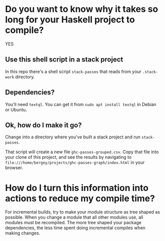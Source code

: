 # Do you want to know why it takes so long for your Haskell project to compile?

YES

## Use this shell script in a stack project

In this repo there's a shell script `stack-passes` that reads from your `.stack-work` directory.

## Dependencies?

You'll need `textql`. You can get it from `sudo apt install textql` in Debian or Ubuntu.

## Ok, how do I make it go?

Change into a directory where you've built a stack project and run `stack-passes`.

That script will create a new file `ghc-passes-grouped.csv`. Copy that file into your clone of this project, and see the results by navigating to `file:///home/bergey/projects/ghc-passes-graph/index.html` in your browser.

# How do I turn this information into actions to reduce my compile time?

For incremental builds, try to make your module structure as tree shaped as possible.
When you change a module that all other modules use, all modules must be recompiled.
The more tree shaped your package dependencies, the less time spent doing incremental compiles when making changes.
